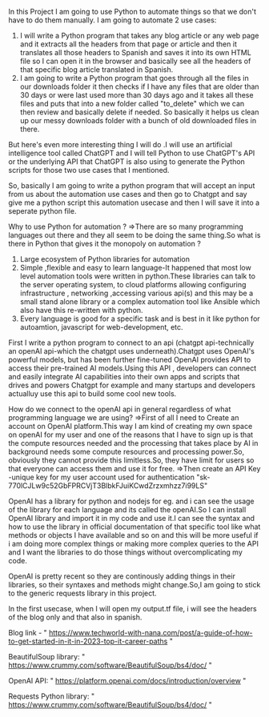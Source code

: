 In this Project I am going to use Python to automate things so that we don't have to do them manually. I am going to automate 2 use cases:

1) I will write a Python program that takes any blog article or any web page and it extracts all the headers from that page or article and then it translates all those headers to Spanish and saves it into its own HTML file so I can open it in the browser and basically see all the headers of that specific blog article translated in Spanish.
2) I am going to write a Python program that goes through all the files in our downloads folder it then checks if I have any files that are older than 30 days or were last used more than 30 days ago and it takes all these files and puts that into a new folder called "to_delete" which we can then review and basically delete if needed. So basically it helps us clean up our messy downloads folder with a bunch of old downloaded files in there.

But here's even more interesting thing I will do .I will use an artificial intelligence tool called ChatGPT and I will tell Python to use ChatGPT's API or the underlying API that ChatGPT is also using to generate the Python scripts for those two use cases that I mentioned.


So, basically I am going to write a python program that will accept an input from us about the automation use cases and then go to Chatgpt and say give me a python script this automation usecase and then I will save it into a seperate python file.

Why to use Python for automation ?
=>There are so many programming languages out there and they all seem to be doing the same thing.So what is there in Python that gives it the monopoly on automation ?
1) Large ecosystem of Python libraries for automation
2) Simple ,flexible and easy to learn language-It happened that most low level automation tools were written in python.These libraries can talk to the  server operating system, to cloud platforms allowing configuring infrastructure , networking  ,accessing various api(s) and this may be a small stand alone library or a complex automation tool like Ansible which also have this re-written with python.
3) Every language is good for a specific task and is best in it like python for autoamtion, javascript for web-development, etc.

First I write a python program to connect to an api (chatgpt api-technically an openAI api-which the chatgpt uses underneath).Chatgpt uses OpenAI's powerful models, but has been further fine-tuned
OpenAI provides API to access their pre-trained AI models.Using this API , developers can connect and easily integrate AI capabilities into their own apps and scripts that drives and powers Chatgpt for example and many startups and developers actualluy use this api to build some cool new tools.

How do we connect to the openAI api in general regardless of what programming language we are using?
=>First of all I need to Create an account on OpenAI platform.This way I am kind of creating my own space on openAI for my user and one of the reasons that I have to sign up is that the compute resources needed and the processing that takes place by AI in background needs some compute resources and processing power.So, obviously they cannot provide this limitless.So, they have limit for users so that everyone can access them and use it for free.
=>Then create an API Key -unique key for my user account used for authentication
   "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"


OpenAI has a library for python and nodejs for eg. and i can see the usage of the library for each language and its called the openAI.So I can install OpenAI library and import it in my code and use it.I can see the syntax and how to use the library in official documentation of that specific tool like what 
methods or objects I have available and so on and this will be more useful if i am doing more complex things or making more complex queries to the API and I 
want the libraries to do those things without overcomplicating my code.

OpenAI is pretty recent so they are continously adding things in their libraries, so their syntaxes and methods might change.So,I am going to stick to the generic requests library in this project.

In the first usecase, when I will open my output.tf file, i will see the headers of the blog only and that also in spanish.

Blog link - " https://www.techworld-with-nana.com/post/a-guide-of-how-to-get-started-in-it-in-2023-top-it-career-paths "

BeautifulSoup library: " https://www.crummy.com/software/BeautifulSoup/bs4/doc/ "

OpenAI API: " https://platform.openai.com/docs/introduction/overview "

Requests Python library: " https://www.crummy.com/software/BeautifulSoup/bs4/doc/ "
